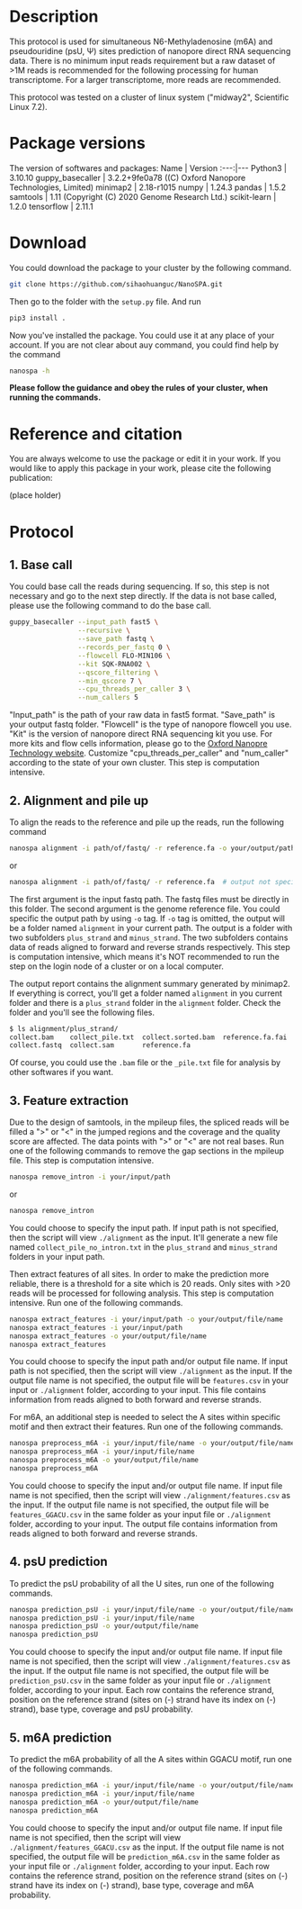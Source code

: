 # Description
This protocol is used for simultaneous N6-Methyladenosine (m6A) and pseudouridine (psU, Ψ) sites prediction of nanopore direct RNA sequencing data. There is no minimum input reads requirement but a raw dataset of >1M reads is recommended for the following processing for human transcriptome. For a larger transcriptome, more reads are recommended.

This protocol was tested on a cluster of linux system ("midway2", Scientific Linux 7.2).
# Package versions
The version of softwares and packages:
Name | Version
:---:|---
Python3 | 3.10.10
guppy_basecaller | 3.2.2+9fe0a78 ((C) Oxford Nanopore Technologies, Limited) 
minimap2 | 2.18-r1015
numpy | 1.24.3
pandas | 1.5.2
samtools | 1.11 (Copyright (C) 2020 Genome Research Ltd.)
scikit-learn | 1.2.0
tensorflow | 2.11.1

# Download
You could download the package to your cluster by the following command.
```bash
git clone https://github.com/sihaohuanguc/NanoSPA.git
```
Then go to the folder with the `setup.py` file. And run
```bash
pip3 install .
```
Now you've installed the package. You could use it at any place of your account. If you are not clear about auy command, you could find help by the command
```bash
nanospa -h
```
**Please follow the guidance and obey the rules of your cluster, when running the commands.**

# Reference and citation
You are always welcome to use the package or edit it in your work. If you would like to apply this package in your work, please cite the following publication:

(place holder)

# Protocol
## 1. Base call
You could base call the reads during sequencing. If so, this step is not necessary and go to the next step directly. If the data is not base called, please use the following command to do the base call.
```bash
guppy_basecaller --input_path fast5 \
                 --recursive \
                 --save_path fastq \
                 --records_per_fastq 0 \
                 --flowcell FLO-MIN106 \
                 --kit SQK-RNA002 \
                 --qscore_filtering \
                 --min_qscore 7 \
                 --cpu_threads_per_caller 3 \
                 --num_callers 5
```
"Input_path" is the path of your raw data in fast5 format. "Save_path" is your output fastq folder. "Flowcell" is the type of nanopore flowcell you use. "Kit" is the version of nanopore direct RNA sequencing kit you use. For more kits and flow cells information, please go to the [Oxford Nanopre Technology website](https://nanoporetech.com). Customize "cpu_threads_per_caller" and "num_caller" according to the state of your own cluster. This step is computation intensive.

## 2. Alignment and pile up
To align the reads to the reference and pile up the reads, run the following command
```bash
nanospa alignment -i path/of/fastq/ -r reference.fa -o your/output/path  # output specified
```
or
```bash
nanospa alignment -i path/of/fastq/ -r reference.fa  # output not specified
```
The first argument is the input fastq path. The fastq files must be directly in this folder. The second argument is the genome reference file. You could specific the output path by using `-o` tag. If `-o` tag is omitted, the output will be a folder named `alignment` in your current path. The output is a folder with two subfolders `plus_strand` and `minus_strand`. The two subfolders contains data of reads aligned to forward and reverse strands respectively. This step is computation intensive, which means it's NOT recommended to run the step on the login node of a cluster or on a local computer.

The output report contains the alignment summary generated by minimap2. If everything is correct, you'll get a folder named `alignment` in you current folder and there is a `plus_strand` folder in the `alignment` folder. Check the folder and you'll see the following files.
```bash
$ ls alignment/plus_strand/
collect.bam    collect_pile.txt  collect.sorted.bam  reference.fa.fai
collect.fastq  collect.sam       reference.fa
```
Of course, you could use the `.bam` file or the `_pile.txt` file for analysis by other softwares if you want.

## 3. Feature extraction
Due to the design of samtools, in the mpileup files, the spliced reads will be filled a ">" or "<" in the jumped regions and the coverage and the quality score are affected. The data points with ">" or "<" are not real bases. Run one of the following commands to remove the gap sections in the mpileup file. This step is computation intensive.
```bash
nanospa remove_intron -i your/input/path 
```
or
```bash
nanospa remove_intron
```
You could choose to specify the input path. If input path is not specified, then the script will view `./alignment` as the input. It'll generate a new file named `collect_pile_no_intron.txt` in the `plus_strand` and `minus_strand` folders in your input path.

Then extract features of all sites. In order to make the prediction more reliable, there is a threshold for a site which is 20 reads. Only sites with >20 reads will be processed for following analysis. This step is computation intensive. Run one of the following commands.
```bash
nanospa extract_features -i your/input/path -o your/output/file/name
nanospa extract_features -i your/input/path
nanospa extract_features -o your/output/file/name
nanospa extract_features
```
You could choose to specify the input path and/or output file name. If input path is not specified, then the script will view `./alignment` as the input. If the output file name is not specified, the output file will be `features.csv` in your input or `./alignment` folder, according to your input. This file contains information from reads aligned to both forward and reverse strands.

For m6A, an additional step is needed to select the A sites within specific motif and then extract their features. Run one of the following commands.
```bash
nanospa preprocess_m6A -i your/input/file/name -o your/output/file/name
nanospa preprocess_m6A -i your/input/file/name
nanospa preprocess_m6A -o your/output/file/name
nanospa preprocess_m6A
```
You could choose to specify the input and/or output file name. If input file name is not specified, then the script will view `./alignment/features.csv` as the input. If the output file name is not specified, the output file will be `features_GGACU.csv` in the same folder as your input file or `./alignment` folder, according to your input. The output file contains information from reads aligned to both forward and reverse strands.

## 4. psU prediction
To predict the psU probability of all the U sites, run one of the following commands.
```bash
nanospa prediction_psU -i your/input/file/name -o your/output/file/name
nanospa prediction_psU -i your/input/file/name
nanospa prediction_psU -o your/output/file/name
nanospa prediction_psU
```
You could choose to specify the input and/or output file name. If input file name is not specified, then the script will view `./alignment/features.csv` as the input. If the output file name is not specified, the output file will be `prediction_psU.csv` in the same folder as your input file or `./alignment` folder, according to your input. Each row contains the reference strand, position on the reference strand (sites on (-) strand have its index on (-) strand), base type, coverage and psU probability.

## 5. m6A prediction
To predict the m6A probability of all the A sites within GGACU motif, run one of the following commands.
```bash
nanospa prediction_m6A -i your/input/file/name -o your/output/file/name
nanospa prediction_m6A -i your/input/file/name
nanospa prediction_m6A -o your/output/file/name
nanospa prediction_m6A
```
You could choose to specify the input and/or output file name. If input file name is not specified, then the script will view `./alignment/features_GGACU.csv` as the input. If the output file name is not specified, the output file will be `prediction_m6A.csv` in the same folder as your input file or `./alignment` folder, according to your input. Each row contains the reference strand, position on the reference strand (sites on (-) strand have its index on (-) strand), base type, coverage and m6A probability.


